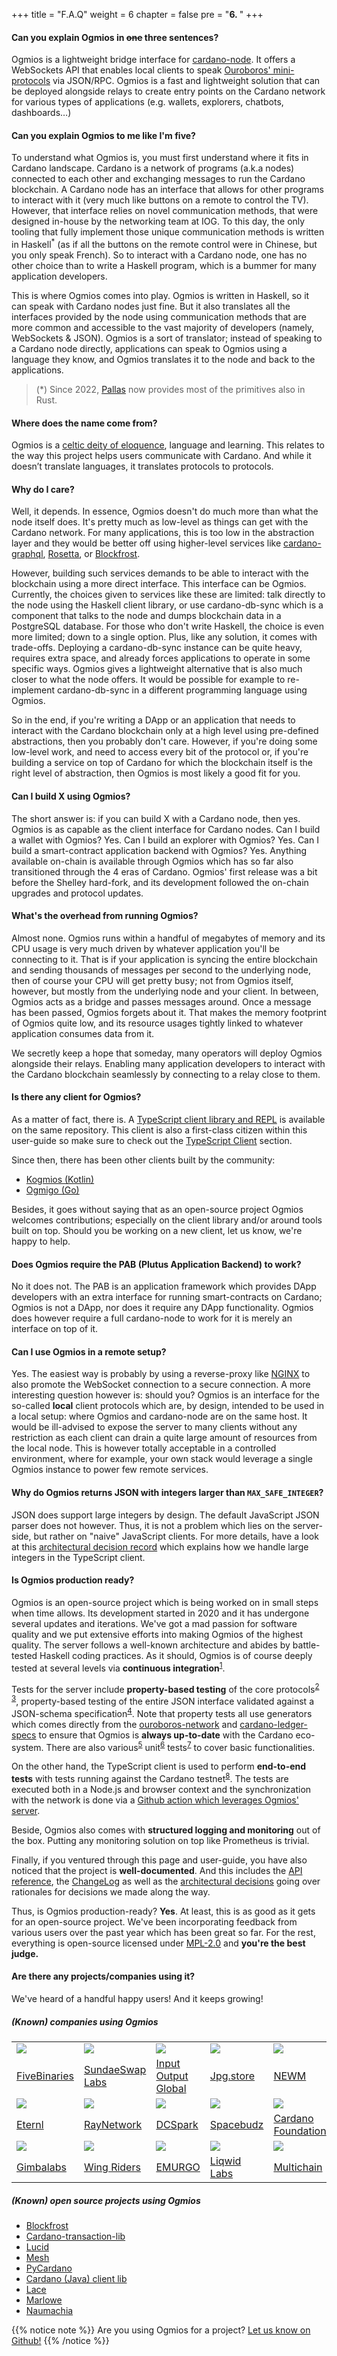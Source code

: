+++
title = "F.A.Q"
weight = 6
chapter = false
pre = "<b>6. </b>"
+++

#### Can you explain Ogmios in ~~one~~ three sentences?


Ogmios is a lightweight bridge interface for [cardano-node](https://github.com/input-output-hk/cardano-node/). It offers a WebSockets API that enables local clients to speak [Ouroboros' mini-protocols](https://input-output-hk.github.io/ouroboros-network/pdfs/network-spec/network-spec.pdf#chapter.3) via JSON/RPC. Ogmios is a fast and lightweight solution that can be deployed alongside relays to create entry points on the Cardano network for various types of applications (e.g. wallets, explorers, chatbots, dashboards…)

#### Can you explain Ogmios to me like I'm five?

To understand what Ogmios is, you must first understand where it fits in Cardano landscape. Cardano is a network of programs (a.k.a nodes) connected to each other and exchanging messages to run the Cardano blockchain. A Cardano node has an interface that allows for other programs to interact with it (very much like buttons on a remote to control the TV). However, that interface relies on novel communication methods, that were designed in-house by the networking team at IOG. To this day, the only tooling that fully implement those unique communication methods is written in Haskell<sup>\*</sup> (as if all the buttons on the remote control were in Chinese, but you only speak French). So to interact with a Cardano node, one has no other choice than to write a Haskell program, which is a bummer for many application developers.

This is where Ogmios comes into play. Ogmios is written in Haskell, so it can speak with Cardano nodes just fine. But it also  translates all the interfaces provided by the node using communication methods that are more common and accessible to the vast majority of developers (namely, WebSockets & JSON). Ogmios is a sort of translator; instead of speaking to a Cardano node directly, applications can speak to Ogmios using a language they know, and Ogmios translates it to the node and back to the applications.

> (\*) Since 2022, [Pallas](https://github.com/txpipe/pallas#readme) now provides most of the primitives also in Rust.

#### Where does the name come from?

Ogmios is a [celtic deity of eloquence](https://en.wikipedia.org/wiki/Ogmios), language and learning. This relates to the way this project helps users communicate with Cardano. And while it doesn’t translate languages, it translates protocols to protocols.

#### Why do I care?

Well, it depends. In essence, Ogmios doesn't do much more than what the node itself does. It's pretty much as low-level as things can get with the Cardano network. For many applications, this is too low in the abstraction layer and they would be better off using higher-level services like [cardano-graphql](https://github.com/input-output-hk/cardano-graphql), [Rosetta](https://www.rosetta-api.org/), or [Blockfrost](https://blockfrost.io/).

However, building such services demands to be able to interact with the blockchain using a more direct interface. This interface can be Ogmios. Currently, the choices given to services like these are limited: talk directly to the node using the Haskell client library, or use cardano-db-sync which is a component that talks to the node and dumps blockchain data in a PostgreSQL database. For those who don't write Haskell, the choice is even more limited; down to a single option. Plus, like any solution, it comes with trade-offs. Deploying a cardano-db-sync instance can be quite heavy, requires extra space, and already forces applications to operate in some specific ways. Ogmios gives a lightweight alternative that is also much closer to what the node offers. It would be possible for example to re-implement cardano-db-sync in a different programming language using Ogmios.

So in the end, if you're writing a DApp or an application that needs to interact with the Cardano blockchain only at a high level using pre-defined abstractions, then you probably don't care. However, if you're doing some low-level work, and need to access every bit of the protocol or, if you're building a service on top of Cardano for which the blockchain itself is the right level of abstraction, then Ogmios is most likely a good fit for you.

#### Can I build X using Ogmios?

The short answer is: if you can build X with a Cardano node, then yes. Ogmios is as capable as the client interface for Cardano nodes. Can I build a wallet with Ogmios? Yes. Can I build an explorer with Ogmios? Yes. Can I build a smart-contract application backend with Ogmios? Yes. Anything available on-chain is available through Ogmios which has so far also transitioned through the 4 eras of Cardano. Ogmios' first release was a bit before the Shelley hard-fork, and its development followed the on-chain upgrades and protocol updates.

#### What's the overhead from running Ogmios?

Almost none. Ogmios runs within a handful of megabytes of memory and its CPU usage is very much driven by whatever application you'll be connecting to it. That is if your application is syncing the entire blockchain and sending thousands of messages per second to the underlying node, then of course your CPU will get pretty busy; not from Ogmios itself, however, but mostly from the underlying node and your client. In between, Ogmios acts as a bridge and passes messages around. Once a message has been passed, Ogmios forgets about it. That makes the memory footprint of Ogmios quite low, and its resource usages tightly linked to whatever application consumes data from it.

We secretly keep a hope that someday, many operators will deploy Ogmios alongside their relays. Enabling many application developers to interact with the Cardano blockchain seamlessly by connecting to a relay close to them.

#### Is there any client for Ogmios?

As a matter of fact, there is. A [TypeScript client library and REPL](https://github.com/cardanosolutions/ogmios/tree/master/clients/TypeScript#cardano-ogmios-typescript-client-packages) is available on the same repository. This client is also a first-class citizen within this user-guide so make sure to check out the [TypeScript Client](/typescript-client/) section.

Since then, there has been other clients built by the community:

- [Kogmios (Kotlin)](https://github.com/projectNEWM/kogmios)
- [Ogmigo (Go)](https://github.com/savaki/ogmigo/)


Besides, it goes without saying that as an open-source project Ogmios welcomes contributions; especially on the client library and/or around tools built on top. Should you be working on a new client, let us know, we're happy to help.

#### Does Ogmios require the PAB (Plutus Application Backend) to work?

No it does not. The PAB is an application framework which provides DApp developers with an extra interface for running smart-contracts on Cardano; Ogmios is not a DApp, nor does it require any DApp functionality. Ogmios does however require a full cardano-node to work for it is merely an interface on top of it.

#### Can I use Ogmios in a remote setup?

Yes. The easiest way is probably by using a reverse-proxy like [NGINX](https://www.nginx.com/) to also promote the WebSocket connection to a secure connection. A more interesting question however is: should you? Ogmios is an interface for the so-called **local** client protocols which are, by design, intended to be used in a local setup: where Ogmios and cardano-node are on the same host. It would be ill-advised to expose the server to many clients without any restriction as each client can drain a quite large amount of resources from the local node. This is however totally acceptable in a controlled environment, where for example, your own stack would leverage a single Ogmios instance to power few remote services.

#### Why do Ogmios returns JSON with integers larger than `MAX_SAFE_INTEGER`?

JSON does support large integers by design. The default JavaScript JSON parser does not however. Thus, it is not a problem which lies on the server-side, but rather on "naive" JavaScript clients. For more details, have a look at this [architectural decision record](https://github.com/CardanoSolutions/ogmios/blob/master/architectural-decisions/accepted/typescript-client-bigint-parsing.md) which explains how we handle large integers in the TypeScript client.

#### Is Ogmios production ready?

Ogmios is an open-source project which is being worked on in small steps when time allows. Its development started in 2020 and it has undergone several updates and iterations. We've got a mad passion for software quality and we put extensive efforts into making Ogmios of the highest quality. The server follows a well-known architecture and abides by battle-tested Haskell coding practices. As it should, Ogmios is of course deeply tested at several levels via **continuous integration**<sup>[1](https://github.com/CardanoSolutions/ogmios/actions)</sup>.

Tests for the server include **property-based testing** of the core protocols<sup>[2](https://github.com/CardanoSolutions/ogmios/blob/master/server/test/unit/Ogmios/App/Protocol/StateQuerySpec.hs)</sup> <sup>[3](https://github.com/CardanoSolutions/ogmios/blob/master/server/test/unit/Ogmios/App/Protocol/StateQuerySpec.hs)</sup>, property-based testing of the entire JSON interface validated against a JSON-schema specification<sup>[4](https://github.com/CardanoSolutions/ogmios/blob/master/server/test/unit/Ogmios/Data/JsonSpec.hs)</sup>. Note that property tests all use generators which comes directly from the [ouroboros-network](https://github.com/input-output-hk/ouroboros-network/) and [cardano-ledger-specs](https://github.com/input-output-hk/cardano-ledger-specs) to ensure that Ogmios is **always up-to-date** with the Cardano eco-system. There are also various<sup>[5](https://github.com/CardanoSolutions/ogmios/blob/master/server/test/unit/Ogmios/App/OptionsSpec.hs)</sup> unit<sup>[6](https://github.com/CardanoSolutions/ogmios/blob/master/server/test/unit/Ogmios/Data/MetricsSpec.hs)</sup> tests<sup>[7](https://github.com/CardanoSolutions/ogmios/blob/master/server/test/unit/Ogmios/Data/HealthSpec.hs)</sup> to cover basic functionalities.

On the other hand, the TypeScript client is used to perform **end-to-end tests** with tests running against the Cardano testnet<sup>[8](https://github.com/CardanoSolutions/ogmios/tree/master/clients/TypeScript/packages/client/test)</sup>. The tests are executed both in a Node.js and browser context and the synchronization with the network is done via a [Github action which leverages Ogmios' server](https://github.com/CardanoSolutions/gh-action-cardano-node-ogmios-docker-sync).

Beside, Ogmios also comes with **structured logging and monitoring** out of the box. Putting any monitoring solution on top like Prometheus is trivial.

Finally, if you ventured through this page and user-guide, you have also noticed that the project is **well-documented**. And this includes the [API reference](/api), the [ChangeLog](/changelog) as well as the [architectural decisions](https://github.com/CardanoSolutions/ogmios/tree/master/architectural-decisions) going over rationales for decisions we made along the way.

Thus, is Ogmios production-ready? **Yes**. At least, this is as good as it gets for an open-source project. We've been incorporating feedback from various users over the past year which has been great so far. For the rest, everything is open-source licensed under [MPL-2.0](https://choosealicense.com/licenses/mpl-2.0/) and **you're the best judge.**

#### Are there any projects/companies using it?

We've heard of a handful happy users! And it keeps growing!

##### (Known) companies using Ogmios

<table class="users" cellspacing="0" cellpadding="0">
<tr>
  <td><img src="https://avatars.githubusercontent.com/u/74414794"/></td>
  <td><img src="https://avatars.githubusercontent.com/u/83610786"/></td>
  <td><img src="https://avatars.githubusercontent.com/u/12909177"/></td>
  <td><img src="https://avatars.githubusercontent.com/u/98781883"/></td>
  <td><img src="https://avatars.githubusercontent.com/u/83253396"/></td>
  <td><img src="https://avatars.githubusercontent.com/u/80576467"/></td>
  <td><img src="https://avatars.githubusercontent.com/u/80548193"/></td>
</tr><tr>
  <td><a href="https://blockfrost.io/">FiveBinaries</a></td>
  <td><a href="https://sundaeswap.finance/">SundaeSwap Labs</a></td>
  <td><a href="https://iohk.io/">Input Output Global</a></td>
  <td><a href="https://jpg.store/">Jpg.store</a></td>
  <td><a href="https://projectnewm.io">NEWM</a></td>
  <td><a href="https://mlabs.city">MLabs</a></td>
  <td><a href="https://github.com/minswap">Minswap</a></td>
</tr>
<tr>
  <td><img src="https://ccvault.io/images/eternl-256.png"/></td>
  <td><img src="https://avatars.githubusercontent.com/u/65092852"/></td>
  <td><img src="https://avatars.githubusercontent.com/u/75200801"/></td>
  <td><img src="https://avatars.githubusercontent.com/u/105819836"/></td>
  <td><img src="https://avatars.githubusercontent.com/u/37078161"/></td>
  <td><img src="https://avatars.githubusercontent.com/u/92830323"/></td>
  <td><img src="https://avatars.githubusercontent.com/u/90213107"/></td>
</tr><tr>
  <td><a href="https://eternl.io">Eternl</a></td>
  <td><a href="https://raynetwork.io">RayNetwork</a></td>
  <td><a href="https://dcspark.io">DCSpark</a></td>
  <td><a href="https://spacebudz.io">Spacebudz</a></td>
  <td><a href="https://cardanofoundation.org">Cardano Foundation</a></td>
  <td><a href="https://txpipe.io">TxPipe</a></td>
  <td><a href="https://koralabs.io/">Kora Labs</a></td>
</tr>
<tr>
  <td><img src="https://avatars.githubusercontent.com/u/73429691"/></td>
  <td><img src="https://avatars.githubusercontent.com/u/93930135"/></td>
  <td><img src="https://avatars.githubusercontent.com/u/36142236"/></td>
  <td><img src="https://avatars.githubusercontent.com/u/83718187"/></td>
  <td><img src="https://avatars.githubusercontent.com/u/67252237"/></td>
  <td><img src="https://avatars.githubusercontent.com/u/100535151"/></td>
  <td><img src="https://avatars.githubusercontent.com/u/96011175"/></td>
</tr><tr>
  <td><a href="https://www.gimbalabs.com">Gimbalabs</a></td>
  <td><a href="https://www.wingriders.com/">Wing Riders</a></td>
  <td><a href="https://emurgo.io/">EMURGO</a></td>
  <td><a href="https://liqwid.finance/">Liqwid Labs</a></td>
  <td><a href="https://multichain.org/">Multichain</a></td>
  <td><a href="https://tosidrop.io/">TosiDrop</a></td>
  <td><a href="https://asterium.dev/">Asterium</a></td>
</tr>
</table>

##### (Known) open source projects using Ogmios

- [Blockfrost](https://github.com/blockfrost/blockfrost-backend-ryo)
- [Cardano-transaction-lib](https://github.com/plutonomicon/cardano-transaction-lib)
- [Lucid](https://github.com/spacebudz/lucid)
- [Mesh](https://github.com/MeshJS/mesh)
- [PyCardano](https://github.com/Python-Cardano/pycardano)
- [Cardano (Java) client lib](https://github.com/bloxbean/cardano-client-lib)
- [Lace](https://github.com/input-output-hk/lace)
- [Marlowe](https://github.com/input-output-hk/marlowe-runner)
- [Naumachia](https://github.com/free-honey/naumachia)

{{% notice note %}}
Are you using Ogmios for a project? [Let us know on Github!](https://github.com/CardanoSolutions/ogmios/issues/new?assignees=&labels=&template=project.md)
{{% /notice %}}
